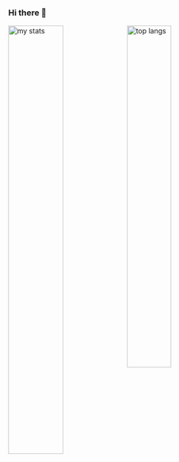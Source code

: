### Hi there 👋

<img alt="my stats" align="left" width="47%" src="https://github-readme-stats.vercel.app/api?username=lucaslopestech&show_icons=true"/>

<img alt="top langs" align="left" width="42%" src="https://github-readme-stats.vercel.app/api/top-langs/?username=lucaslopestech&layout=compact"/>
